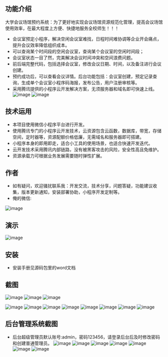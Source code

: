 ## 功能介绍 
大学会议场馆预约系统：为了更好地实现会议场馆资源规范化管理，提高会议场馆使用效率，在最大程度上方便、快捷地服务全校师生！！！

 - 会议室预定小程序，解决空闲会议室难找，日程时间难协调等企业开会痛点，提升会议效率降低组织成本。
- 可以查询某个时间段的空闲会议室，查询某个会议室的空闲时间段；
- 会议室状态一目了然，完美解决会议时间冲突和空间浪费问题。
- 前后端完整代码，包括选择会议室，修改会议日期、时间，以及备注进行会议创建。
- 预约成功后，可以查看会议详情。后台功能包括：会议室创建，预定记录查询，生成单个会议室小程序码海报，发布公告，用户注册审核等。
- 采用腾讯提供的小程序云开发解决方案，无须服务器和域名即可快速上线。
![image](https://user-images.githubusercontent.com/128942649/227754214-e81b84aa-9485-45fa-8a14-75444259a398.png)
![image](https://user-images.githubusercontent.com/128942649/227754215-f900e1b1-bd99-49ef-8d03-6fbf1db6d162.png)


## 技术运用
- 本项目使用微信小程序平台进行开发。
- 使用腾讯专门的小程序云开发技术，云资源包含云函数，数据库，带宽，存储空间，定时器等，资源配额价格低廉，无需域名和服务器即可搭建。
- 小程序本身的即用即走，适合小工具的使用场景，也适合快速开发迭代。
- 云开发技术采用腾讯内部链路，没有被黑客攻击的风险，安全性高且免维护。
- 资源承载力可根据业务发展需要随时弹性扩展。  



## 作者
- 如有疑问，欢迎骚扰联系我：开发交流，技术分享，问题答疑，功能建议收集，版本更新通知，安装部署协助，小程序开发定制等。
- 俺的微信: 
 
![image](https://user-images.githubusercontent.com/128942649/227754219-d1168693-a64d-4669-b1f6-7300081c6c75.png)


## 演示 
![image](https://user-images.githubusercontent.com/128942649/227754225-03d6d30e-6de1-4181-8c87-bb077f5d96f6.png)

## 安装

- 安装手册见源码包里的word文档




## 截图
![image](https://user-images.githubusercontent.com/128942649/227754229-be8d846d-39ed-43cb-9b5d-26ae04650ac4.png)
![image](https://user-images.githubusercontent.com/128942649/227754230-5e26e30d-bdbe-4d03-a116-d13476b90337.png)
![image](https://user-images.githubusercontent.com/128942649/227754231-6637311f-acc6-44b4-b00e-ca8ce9c3eb93.png)

 ![image](https://user-images.githubusercontent.com/128942649/227754232-948b1d46-01f0-4a92-961f-6a6cbb83a31f.png)
![image](https://user-images.githubusercontent.com/128942649/227754235-53553258-825a-464d-93ea-49dab6bac114.png)
![image](https://user-images.githubusercontent.com/128942649/227754238-e397e371-e351-4ff0-9dcd-b2b31940fa3c.png)
![image](https://user-images.githubusercontent.com/128942649/227754239-d99fabe9-fb26-4dbc-a817-6801d4a847a7.png)
![image](https://user-images.githubusercontent.com/128942649/227754240-9fd3f0dc-7543-4e8a-8681-894741a34959.png)
![image](https://user-images.githubusercontent.com/128942649/227754241-808e7631-1969-4658-91bd-b15140c26291.png)
![image](https://user-images.githubusercontent.com/128942649/227754242-beaad4e3-0359-4c57-b310-adfc0962d7cf.png)
![image](https://user-images.githubusercontent.com/128942649/227754246-51b9b324-2ed4-40d4-ba6a-d41305396e3e.png)


## 后台管理系统截图 
- 后台超级管理员默认账号:admin，密码123456，请登录后台后及时修改密码和创建普通管理员。
![image](https://user-images.githubusercontent.com/128942649/227754248-fa5e4fa4-43f9-44d9-9bb3-5f6e0273596b.png)
![image](https://user-images.githubusercontent.com/128942649/227754252-5e4c3716-3db9-4d08-a8b9-2d225d848cfc.png)
![image](https://user-images.githubusercontent.com/128942649/227754253-9918c9f1-25cd-4dde-af62-2a8f5676448d.png)
![image](https://user-images.githubusercontent.com/128942649/227754257-d1588bd0-5c72-4e43-80f8-3ec760e3d7c2.png)
![image](https://user-images.githubusercontent.com/128942649/227754259-6f1f4fa8-964b-4ae0-b5af-4cf6b40fc573.png)
![image](https://user-images.githubusercontent.com/128942649/227754260-5254bd2e-91f1-49ad-bc1e-98c6564cbc75.png)
![image](https://user-images.githubusercontent.com/128942649/227754263-2c0d33e8-c012-4c0e-8a20-b2303634051d.png)


